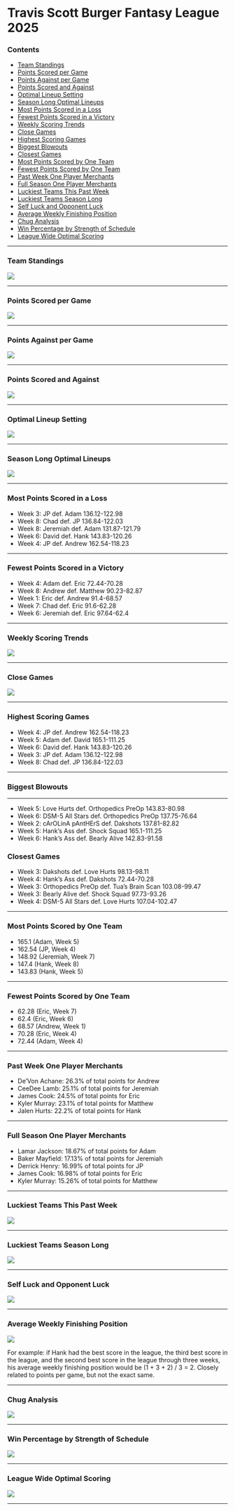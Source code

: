 Travis Scott Burger Fantasy League 2025
================

### Contents

- [Team Standings](#team-standings)
- [Points Scored per Game](#points-scored-per-game)
- [Points Against per Game](#points-against-per-game)
- [Points Scored and Against](#points-scored-and-against)
- [Optimal Lineup Setting](#optimal-lineup-setting)
- [Season Long Optimal Lineups](#season-long-optimal-lineups)
- [Most Points Scored in a Loss](#most-points-scored-in-a-loss)
- [Fewest Points Scored in a
  Victory](#fewest-points-scored-in-a-victory)
- [Weekly Scoring Trends](#weekly-scoring-trends)
- [Close Games](#close-games)
- [Highest Scoring Games](#highest-scoring-games)
- [Biggest Blowouts](#biggest-blowouts)
- [Closest Games](#closest-games)
- [Most Points Scored by One Team](#most-points-scored-by-one-team)
- [Fewest Points Scored by One Team](#fewest-points-scored-by-one-team)
- [Past Week One Player Merchants](#past-week-one-player-merchants)
- [Full Season One Player Merchants](#full-season-one-player-merchants)
- [Luckiest Teams This Past Week](#luckiest-teams-this-past-week)
- [Luckiest Teams Season Long](#luckiest-teams-season-long)
- [Self Luck and Opponent Luck](#self-luck-and-opponent-luck)
- [Average Weekly Finishing
  Position](#average-weekly-finishing-position)
- [Chug Analysis](#chug-analysis)
- [Win Percentage by Strength of
  Schedule](#win-percentage-by-strength-of-schedule)
- [League Wide Optimal Scoring](#league-wide-optimal-scoring)

------------------------------------------------------------------------

### Team Standings

![](README_files/figure-gfm/unnamed-chunk-2-1.png)<!-- -->

------------------------------------------------------------------------

### Points Scored per Game

![](README_files/figure-gfm/unnamed-chunk-3-1.png)<!-- -->

------------------------------------------------------------------------

### Points Against per Game

![](README_files/figure-gfm/unnamed-chunk-4-1.png)<!-- -->

------------------------------------------------------------------------

### Points Scored and Against

![](README_files/figure-gfm/unnamed-chunk-5-1.png)<!-- -->

------------------------------------------------------------------------

### Optimal Lineup Setting

![](README_files/figure-gfm/unnamed-chunk-6-1.png)<!-- -->

------------------------------------------------------------------------

### Season Long Optimal Lineups

![](README_files/figure-gfm/unnamed-chunk-7-1.png)<!-- -->

------------------------------------------------------------------------

### Most Points Scored in a Loss

- Week 3: JP def. Adam 136.12-122.98
- Week 8: Chad def. JP 136.84-122.03
- Week 8: Jeremiah def. Adam 131.87-121.79
- Week 6: David def. Hank 143.83-120.26
- Week 4: JP def. Andrew 162.54-118.23

------------------------------------------------------------------------

### Fewest Points Scored in a Victory

- Week 4: Adam def. Eric 72.44-70.28
- Week 8: Andrew def. Matthew 90.23-82.87
- Week 1: Eric def. Andrew 91.4-68.57
- Week 7: Chad def. Eric 91.6-62.28
- Week 6: Jeremiah def. Eric 97.64-62.4

------------------------------------------------------------------------

### Weekly Scoring Trends

![](README_files/figure-gfm/unnamed-chunk-10-1.png)<!-- -->

------------------------------------------------------------------------

### Close Games

![](README_files/figure-gfm/unnamed-chunk-11-1.png)<!-- -->

------------------------------------------------------------------------

### Highest Scoring Games

- Week 4: JP def. Andrew 162.54-118.23
- Week 5: Adam def. David 165.1-111.25
- Week 6: David def. Hank 143.83-120.26
- Week 3: JP def. Adam 136.12-122.98
- Week 8: Chad def. JP 136.84-122.03

------------------------------------------------------------------------

### Biggest Blowouts

------------------------------------------------------------------------

- Week 5: Love Hurts def. Orthopedics PreOp 143.83-80.98
- Week 6: DSM-5 All Stars def. Orthopedics PreOp 137.75-76.64
- Week 2: cArOLinA pAntHErS def. Dakshots 137.81-82.82
- Week 5: Hank’s Ass def. Shock Squad 165.1-111.25
- Week 6: Hank’s Ass def. Bearly Alive 142.83-91.58

### Closest Games

- Week 3: Dakshots def. Love Hurts 98.13-98.11
- Week 4: Hank’s Ass def. Dakshots 72.44-70.28
- Week 3: Orthopedics PreOp def. Tua’s Brain Scan 103.08-99.47
- Week 3: Bearly Alive def. Shock Squad 97.73-93.26
- Week 4: DSM-5 All Stars def. Love Hurts 107.04-102.47

------------------------------------------------------------------------

### Most Points Scored by One Team

- 165.1 (Adam, Week 5)
- 162.54 (JP, Week 4)
- 148.92 (Jeremiah, Week 7)
- 147.4 (Hank, Week 8)
- 143.83 (Hank, Week 5)

------------------------------------------------------------------------

### Fewest Points Scored by One Team

- 62.28 (Eric, Week 7)
- 62.4 (Eric, Week 6)
- 68.57 (Andrew, Week 1)
- 70.28 (Eric, Week 4)
- 72.44 (Adam, Week 4)

------------------------------------------------------------------------

### Past Week One Player Merchants

- De’Von Achane: 26.3% of total points for Andrew
- CeeDee Lamb: 25.1% of total points for Jeremiah
- James Cook: 24.5% of total points for Eric
- Kyler Murray: 23.1% of total points for Matthew
- Jalen Hurts: 22.2% of total points for Hank

------------------------------------------------------------------------

### Full Season One Player Merchants

- Lamar Jackson: 18.67% of total points for Adam
- Baker Mayfield: 17.13% of total points for Jeremiah
- Derrick Henry: 16.99% of total points for JP
- James Cook: 16.98% of total points for Eric
- Kyler Murray: 15.26% of total points for Matthew

------------------------------------------------------------------------

### Luckiest Teams This Past Week

![](README_files/figure-gfm/unnamed-chunk-19-1.png)<!-- -->

------------------------------------------------------------------------

### Luckiest Teams Season Long

![](README_files/figure-gfm/unnamed-chunk-20-1.png)<!-- -->

------------------------------------------------------------------------

### Self Luck and Opponent Luck

![](README_files/figure-gfm/unnamed-chunk-21-1.png)<!-- -->

------------------------------------------------------------------------

### Average Weekly Finishing Position

![](README_files/figure-gfm/unnamed-chunk-22-1.png)<!-- -->

For example: if Hank had the best score in the league, the third best
score in the league, and the second best score in the league through
three weeks, his average weekly finishing position would be (1 + 3 + 2)
/ 3 = 2. Closely related to points per game, but not the exact same.

------------------------------------------------------------------------

### Chug Analysis

![](README_files/figure-gfm/unnamed-chunk-23-1.png)<!-- -->

------------------------------------------------------------------------

### Win Percentage by Strength of Schedule

![](README_files/figure-gfm/unnamed-chunk-24-1.png)<!-- -->

------------------------------------------------------------------------

### League Wide Optimal Scoring

![](README_files/figure-gfm/unnamed-chunk-25-1.png)<!-- -->

------------------------------------------------------------------------
